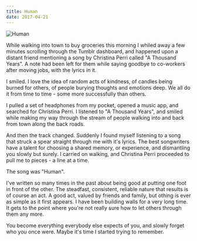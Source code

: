 ```yaml
---
title: Human
date: 2017-04-21
---
```


![Human](https://source.unsplash.com/DWyRC2juMgs/1600x900)

While walking into town to buy groceries this morning I whiled away a few minutes scrolling through the Tumblr dashboard, and happened upon a distant friend mentioning a song by Christina Perri called "A Thousand Years". A note had been left for them while saying goodbye to co-workers after moving jobs, with the lyrics in it.

I smiled. I love the idea of random acts of kindness, of candles being burned for others, of people burying thoughts and emotions deep. We all do it from time to time - some more successfully than others.

I pulled a set of headphones from my pocket, opened a music app, and searched for Christina Perri. I listened to "A Thousand Years", and smiled while making my way through the stream of people walking into and back from town along the back roads.

And then the track changed. Suddenly I found myself listening to a song that struck a spear straight through me with it's lyrics. The best songwriters have a talent for choosing a shared memory, or experience, and dismantling you slowly but surely. I carried on walking, and Christina Perri proceeded to pull me to pieces - a line at a time.

The song was "Human".

I've written so many times in the past about being good at putting one foot in front of the other. The steadfast, consistent, reliable nature that results is of course an act. A good act, valued by friends and family, but othing is ever as simple as it first appears. I have been building walls for a very long time. It gets to the point where you're not really sure how to let others through them any more.

You become everything everybody else expects of you, and slowly forget who you once were. Maybe it's time I started trying to remember.